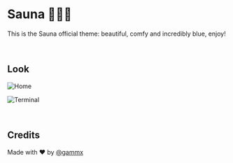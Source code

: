 # Sauna 🧖‍♀️🍃

This is the Sauna official theme: beautiful, comfy and incredibly blue, enjoy!

<br />

## Look

![Home](https://vscode-themes.nyc3.cdn.digitaloceanspaces.com/profiles/672AwsQ2kzMP7caE0VdjngVxPKk1/wa8N8Raa-default.jpeg)

![Terminal](https://vscode-themes.nyc3.cdn.digitaloceanspaces.com/profiles/672AwsQ2kzMP7caE0VdjngVxPKk1/wa8N8Raa-panelTerminal.jpeg)

<br />

## Credits

Made with ❤️ by [@gammx](https://twitter.com/gammxgg)
